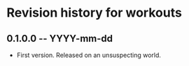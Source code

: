 # Revision history for workouts

## 0.1.0.0 -- YYYY-mm-dd

* First version. Released on an unsuspecting world.

